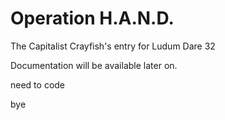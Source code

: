# Operation H.A.N.D.
The Capitalist Crayfish's entry for Ludum Dare 32

Documentation will be available later on.

need to code

bye
